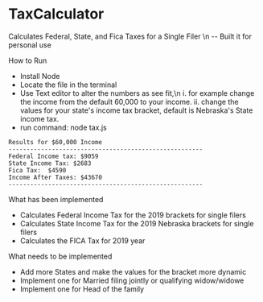 # TaxCalculator
Calculates Federal, State, and Fica Taxes for a Single Filer \n
-- Built it for personal use

How to Run
* Install Node
* Locate the file in the terminal
* Use Text editor to alter the numbers as see fit,\n 
  i. for example change the income from the default 60,000 to your income.
  ii. change the values for your state's income tax bracket, default is Nebraska's State income tax.
* run command: node tax.js
```
Results for $60,000 Income
------------------------------------------------------
Federal Income tax: $9059
State Income Tax: $2683
Fica Tax:  $4590
Income After Taxes: $43670
------------------------------------------------------
```
What has been implemented
* Calculates Federal Income Tax for the 2019 brackets for single filers
* Calculates State Income Tax for the 2019 Nebraska brackets for single filers
* Calculates the FICA Tax for 2019 year

What needs to be implemented
* Add more States and make the values for the bracket more dynamic
* Implement one for Married filing jointly or qualifying widow/widowe
* Implement one for Head of the family


